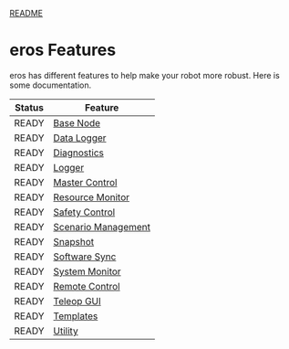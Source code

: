 [README](../../README.md) 

# eros Features
eros has different features to help make your robot more robust.  Here is some documentation.

| Status | Feature |
| --- | --- |
| READY | [Base Node](BaseNode/BaseNode.md)  |
| READY | [Data Logger](DataLogger/DataLogger.md) |
| READY | [Diagnostics](Diagnostics/Diagnostics.md) |
| READY | [Logger](Logger/Logger.md) | 
| READY | [Master Control](MasterControl/MasterControl.md) |
| READY | [Resource Monitor](ResourceMonitor/ResourceMonitor.md) |
| READY | [Safety Control](SafetyControl/SafetyControl.md) |
| READY | [Scenario Management](ScenarioManagement/ScenarioManagement.md) |
| READY | [Snapshot](Snapshot/Snapshot.md) |
| READY | [Software Sync](SoftwareSync/SoftwareSync.md) |
| READY | [System Monitor](SystemMonitor/SystemMonitor.md) |
| READY | [Remote Control](RemoteControl/RemoteControl.md) |
| READY | [Teleop GUI](TeleopGUI/TeleopGUI.md) |
| READY | [Templates](Templates/Templates.md) |
| READY | [Utility](Utility/Utility.md) |